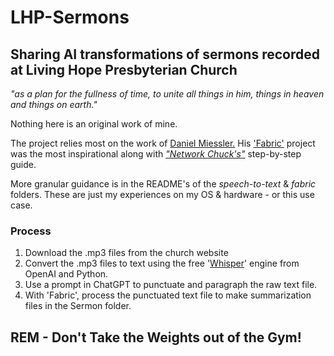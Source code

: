 # LHP-Sermons

## Sharing AI transformations of sermons recorded at Living Hope Presbyterian Church 

_"as a plan for the fullness of time, to unite all things in him, things in heaven and things on earth."_

Nothing here is an original work of mine.

The project relies most on the work of [Daniel Miessler.](https://www.youtube.com/@unsupervised-learning) His ['Fabric'](https://github.com/danielmiessler/fabric) project was the most inspirational along with [_"Network Chuck's"_](https://www.youtube.com/watch?v=UbDyjIIGaxQ)  step-by-step guide.

More granular guidance is in the README's of the _speech-to-text_ & _fabric_ folders. These are just my experiences on my OS & hardware - or this use case.

### Process

1. Download the .mp3 files from the church website
2. Convert the .mp3 files to text using the free '[Whisper](https://pypi.org/project/openai-whisper/)' engine from OpenAI and Python.
3. Use a prompt in ChatGPT to punctuate and paragraph the raw text file.
4. With 'Fabric', process the punctuated text file to make summarization files in the Sermon folder.

## REM - Don't Take the Weights out of the Gym!